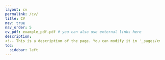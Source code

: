 ```yaml
---
layout: cv
permalink: /cv/
title: CV
nav: true
nav_order: 5
cv_pdf: example_pdf.pdf # you can also use external links here
description: 
<!-- This is a description of the page. You can modify it in '_pages/cv.md'. You can also change or remove the top pdf download button. -->
toc:
  sidebar: left
---
```

